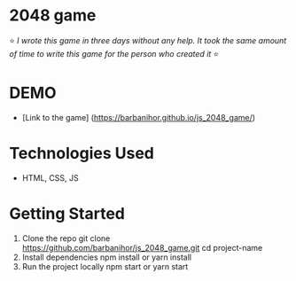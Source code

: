 # 2048 game

⭐ _I wrote this game in three days without any help. It took the same amount of time to write this game for the person who created it_ ⭐

# DEMO

- [Link to the game] (https://barbanihor.github.io/js_2048_game/)

# Technologies Used

- HTML, CSS, JS

# Getting Started

1. Clone the repo
   git clone https://github.com/barbanihor/js_2048_game.git
   cd project-name
2. Install dependencies
   npm install
   or
   yarn install
3. Run the project locally
   npm start
   or
   yarn start
